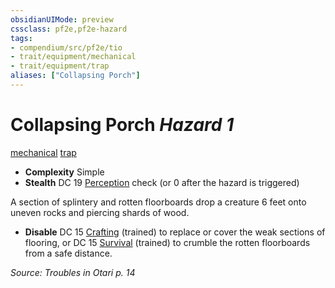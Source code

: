 ```yaml
---
obsidianUIMode: preview
cssclass: pf2e,pf2e-hazard
tags:
- compendium/src/pf2e/tio
- trait/equipment/mechanical
- trait/equipment/trap
aliases: ["Collapsing Porch"]
---
```

# Collapsing Porch *Hazard 1*  
[mechanical](mechanical.md)  [trap](trap.md)  

- **Complexity** Simple
- **Stealth** DC 19 [Perception](../../skills.md#Perception) check (or 0 after the hazard is triggered)  

A section of splintery and rotten floorboards drop a creature 6 feet onto uneven rocks and piercing shards of wood.

- **Disable** DC 15 [Crafting](../../skills.md#Crafting) (trained) to replace or cover the weak sections of flooring, or DC 15 [Survival](../../skills.md#Survival) (trained) to crumble the rotten floorboards from a safe distance.  

*Source: Troubles in Otari p. 14*